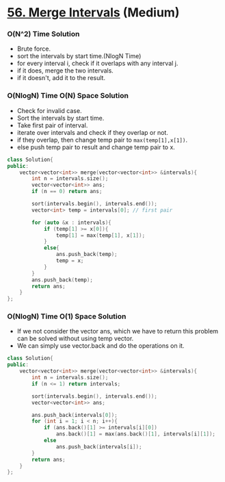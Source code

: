 # [56. Merge Intervals](https://leetcode.com/problems/merge-intervals/) (Medium)

### O(N^2) Time Solution

-   Brute force.
-   sort the intervals by start time.(NlogN Time)
-   for every interval i, check if it overlaps with any interval j.
-   if it does, merge the two intervals.
-   if it doesn't, add it to the result.

### O(NlogN) Time O(N) Space Solution

-   Check for invalid case.
-   Sort the intervals by start time.
-   Take first pair of interval.
-   iterate over intervals and check if they overlap or not.
-   if they overlap, then change temp pair to `max(temp[1],x[1])`.
-   else push temp pair to result and change temp pair to x.

```cpp
class Solution{
public:
	vector<vector<int>> merge(vector<vector<int>> &intervals){
		int n = intervals.size();
		vector<vector<int>> ans;
		if (n == 0) return ans;

		sort(intervals.begin(), intervals.end());
		vector<int> temp = intervals[0]; // first pair

		for (auto &x : intervals){
			if (temp[1] >= x[0]){
				temp[1] = max(temp[1], x[1]);
			}
			else{
				ans.push_back(temp);
				temp = x;
			}
		}
		ans.push_back(temp);
		return ans;
	}
};
```

### O(NlogN) Time O(1) Space Solution

-   If we not consider the vector ans, which we have to return this problem can be solved without using temp vector.
-   We can simply use vector.back and do the operations on it.

```cpp
class Solution{
public:
	vector<vector<int>> merge(vector<vector<int>> &intervals){
		int n = intervals.size();
		if (n <= 1) return intervals;

		sort(intervals.begin(), intervals.end());
		vector<vector<int>> ans;

		ans.push_back(intervals[0]);
		for (int i = 1; i < n; i++){
			if (ans.back()[1] >= intervals[i][0])
				ans.back()[1] = max(ans.back()[1], intervals[i][1]);
			else
				ans.push_back(intervals[i]);
		}
		return ans;
	}
};
```
